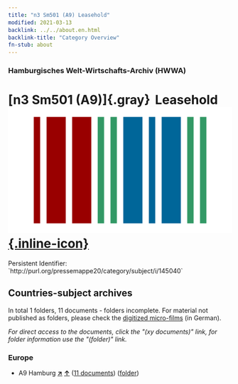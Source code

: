 ```yaml
---
title: "n3 Sm501 (A9) Leasehold"
modified: 2021-03-13
backlink: ../../about.en.html
backlink-title: "Category Overview"
fn-stub: about
---
```


### Hamburgisches Welt-Wirtschafts-Archiv (HWWA)

# [n3 Sm501 (A9)]{.gray}&#8201; Leasehold &#160; [![Wikidata](/images/Wikidata-logo.svg "Wikidata"){.inline-icon}](http://www.wikidata.org/entity/Q104710523)

<div class="hint">Persistent Identifier: `http://purl.org/pressemappe20/category/subject/i/145040`</div>







## Countries-subject archives





In total 1 folders, 11 documents - folders incomplete.
For material not published as folders, please check the [digitized micro-films](/film/h1_sh.de.html) (in German).

_For direct access to the documents, click the "(xy documents)" link, for folder information use the "(folder)" link._



### Europe

- A9 Hamburg [**&nearr;**](../../../geo/i/140905/about.en.html "Hamburg (all folders)") [**&uarr;**](../../../geo/about.en.html#A9 "Country category system") (<a href="https://pm20.zbw.eu/iiifview/folder/sh/140905,145040" title="about: Hamburg : Leasehold" target="_blank">11 documents</a>) ([folder](../../../../folder/sh/1409xx/140905/1450xx/145040/about.en.html))








